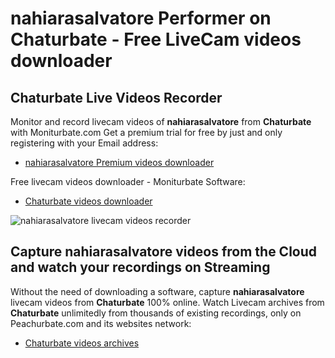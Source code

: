 # nahiarasalvatore Performer on Chaturbate - Free LiveCam videos downloader

## Chaturbate Live Videos Recorder

Monitor and record livecam videos of **nahiarasalvatore** from **Chaturbate** with Moniturbate.com
Get a premium trial for free by just and only registering with your Email address:
* [nahiarasalvatore Premium videos downloader](https://moniturbate.com/request-demo-licence-key.html)

Free livecam videos downloader - Moniturbate Software:
* [Chaturbate videos downloader](https://moniturbate.com/moniturbate-download-software.html)

![nahiarasalvatore livecam videos recorder](https://peachurnet.com/templates/moniturbate-software.png)


## Capture nahiarasalvatore videos from the Cloud and watch your recordings on Streaming

Without the need of downloading a software, capture **nahiarasalvatore** livecam videos from **Chaturbate** 100% online.
Watch Livecam archives from **Chaturbate** unlimitedly from thousands of existing recordings, only on Peachurbate.com and its websites network:
* [Chaturbate videos archives](https://peachurnet.com/)